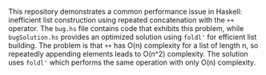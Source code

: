 This repository demonstrates a common performance issue in Haskell: inefficient list construction using repeated concatenation with the `++` operator. The `bug.hs` file contains code that exhibits this problem, while `bugSolution.hs` provides an optimized solution using `foldl'` for efficient list building. The problem is that `++` has O(n) complexity for a list of length n, so repeatedly appending elements leads to O(n^2) complexity.  The solution uses `foldl'` which performs the same operation with only O(n) complexity. 